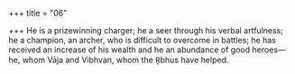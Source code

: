 +++
title = "06"

+++
He is a prizewinning charger; he a seer through his verbal artfulness; he a  champion, an archer, who is difficult to overcome in battles;
he has received an increase of his wealth and he an abundance of good  heroes—he, whom Vāja and Vibhvan, whom the R̥bhus have helped. 